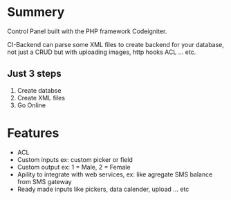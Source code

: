 # Summery
Control Panel built with the PHP framework Codeigniter.

CI-Backend can parse some XML files to create backend for your database, not just a CRUD but with uploading images, http hooks ACL ... etc.

## Just 3 steps
1. Create databse
2. Create XML files
3. Go Online

# Features
* ACL
* Custom inputs ex: custom picker or field
* Custom output ex: 1 = Male, 2 = Female
* Apility to integrate with web services, ex: like agregate SMS balance from SMS gateway
* Ready made inputs like pickers, data calender, upload ... etc
